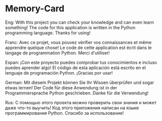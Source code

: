 # Memory-Card
Eng: With this project you can check your knowledge and can even learn something! The code for this application is written in the Python programming language. Thanks for using!

Franc: Avec ce projet, vous pouvez vérifier vos connaissances et même apprendre quelque chose! Le code de cette application est écrit dans le langage de programmation Python. Merci d'utiliser!

Espan: ¡Con este proyecto puedes comprobar tus conocimientos e incluso puedes aprender algo! El código de esta aplicación está escrito en el lenguaje de programación Python. ¡Gracias por usar!

German: Mit diesem Projekt können Sie Ihr Wissen überprüfen und sogar etwas lernen! Der Code für diese Anwendung ist in der Programmiersprache Python geschrieben. Danke für die Verwendung!

Rus: С помощью этого проекта можно проверить свои знания и может даже что-то выучить! Код этого приложения написан на языке программирования Python. Спасибо за использование!
